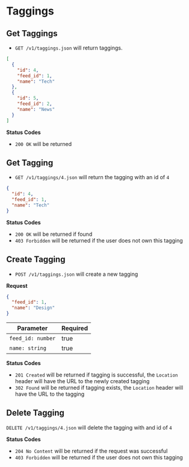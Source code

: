 Taggings
========

Get Taggings
------------

 - `GET /v1/taggings.json` will return taggings.


```json
[
  {
    "id": 4,
    "feed_id": 1,
    "name": "Tech"
  },
  {
    "id": 5,
    "feed_id": 2,
    "name": "News"
  }
]
```

**Status Codes**

- `200 OK` will be returned

Get Tagging
-----------

- `GET /v1/taggings/4.json` will return the tagging with an id of `4`

```json
{
  "id": 4,
  "feed_id": 1,
  "name": "Tech"
}
```

**Status Codes**

- `200 OK` will be returned if found
- `403 Forbidden` will be returned if the user does not own this tagging

Create Tagging
--------------

- `POST /v1/taggings.json` will create a new tagging

**Request**

```json
{
  "feed_id": 1,
  "name": "Design"
}
```

| Parameter                        | Required |
| -------------------------------- | -------- |
| `feed_id: number`                | true     |
| `name: string`                   | true     |

**Status Codes**

- `201 Created` will be returned if tagging is successful, the `Location` header will have the URL to the newly created tagging
- `302 Found` will be returned if tagging exists, the `Location` header will have the URL to the tagging


Delete Tagging
--------------

`DELETE /v1/taggings/4.json` will delete the tagging with and id of `4`

**Status Codes**

- `204 No Content` will be returned if the request was successful
- `403 Forbidden` will be returned if the user does not own this tagging
